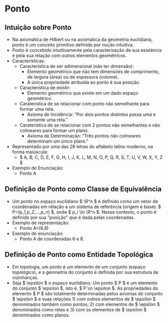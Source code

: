 # Ponto

## Intuição sobre Ponto
- Na axiomática de Hilbert ou na axiomática da geometria euclidiana, ponto é um conceito primitivo definido por noção intuitiva.
- Ponto é concebido intuitivamente pela caracterização de sua existência e pela sua relação com outros elementos geométricos.
- Características:
    - Característica de ser adimensional (não ter dimensão):
        - Elemento geométrico que não tem dimensões de comprimento, de largura (área) ou de espessura (volume).
        - A única propriedade atribuída ao ponto é sua posição. 
    - Característica de existir:
        - Elemento geométrico que existe em um dado espaço geométrico.
    - Caraterística de se relacionar com ponto não semelhante para formar uma reta. 
        - Axioma de Incidência: "Por dois pontos distintos passa uma e somente uma reta."
    - Caraterística de se relacionar com 2 pontos não semelhantes e não colineares para formar um plano. 
        - Axioma de Determinação: "Três pontos não colineares determinam um único plano."
- Representado por uma das 26 letras do alfabeto latino moderno, na forma maiúscula:
    - $ A, B, C, D, E, F, G, H, I, J, K, L, M, N, O, P, Q, R, S, T, U, V, W, X, Y, Z $
- Exemplo de Enunciação:
    - Ponto A

## Definição de Ponto como Classe de Equivalência
- Um ponto no espaço euclidiano $ \R^n $ é definido como um vetor de coordenadas em relação a um sistema de referência (origem e base): $ P=(p_1,p_2,…,p_n) $, onde $ p_i \in \R^n $. Nesse contexto, o ponto é definido por sua "posição" que é dada pelas coordenadas.
- Exemplo de representação:
    - Ponto A=(6,8)
- Exemplo de enunciação:
    - Ponto A de coordenadas 6 e 8.

## Definição de Ponto como Entidade Topológica
- Em topologia, um ponto é um elemento de um conjunto (espaço topológico), e a geometria do conjunto é definida por sua estrutura de vizinhanças.
- Seja $ \epsilon $ o espaço euclidiano. Um ponto $ P $ é um elemento do conjunto $ \epsilon $, isto é, $ P \in \epsilon $. As propriedades do elemento $ P $ são totalmente determinadas pelos axiomas do conjunto $ \epsilon $ e suas relações 1) com outros elementos de $ \epsilon $ denominados também como pontos; 2) com elementos de $ \epsilon $ denominados como retas e 3) com os elementos de $ \epsilon $ denominados como planos.